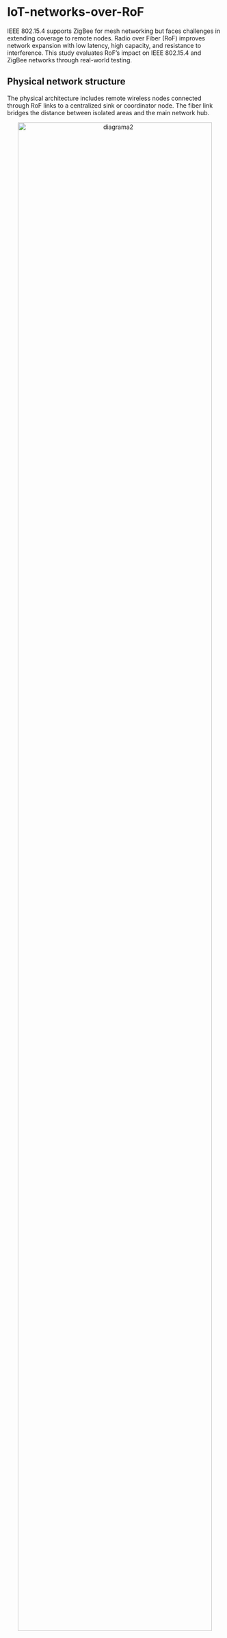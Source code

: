 # IoT-networks-over-RoF
IEEE 802.15.4 supports ZigBee for mesh networking but faces challenges in extending coverage to remote nodes. Radio over Fiber (RoF) improves network expansion with low latency, high capacity, and resistance to interference. This study evaluates RoF’s impact on IEEE 802.15.4 and ZigBee networks through real-world testing.

## Physical network structure
The physical architecture includes remote wireless nodes connected through RoF links to a centralized sink or coordinator node. The fiber link bridges the distance between isolated areas and the main network hub.



<p align="center">
  <img src="https://github.com/user-attachments/assets/2ad06c94-da97-4fd8-adb9-cd71166045ec" alt="diagrama2" width="95%">
</p>


## Logical network diagram
This logic diagram illustrates the data flow and communication roles within the mesh network. RoF extends the wireless reach while maintaining the ZigBee protocol’s logical structure for routing and coordination.

<p align="center">
  <img src="https://github.com/user-attachments/assets/ebc6ac01-c10d-4efd-bb6c-dc65abd300ec" alt="diagrama2" width="95%">
</p>
<p>IP Mini-PC1 = 192.168.5.11/24</p>
<p>IP Mini-PC2 = 192.168.5.12/24</p>
<p>IP Mini-PC3 = 192.168.5.13/24</p>


## Project Structure
```
📂 IoT-RoF-Networks
├── 📄 README.md                → Project overview
├── 📁 firmware/               → IoT node and sink control scripts
├── 📁 scripts/                → Setup, transmission, and sync tools
├── 📁 data/                   → Test results
├── 📁 docs/                   → Protocols, hardware, and architecture
├── requirements.txt          → Python dependencies
└── Makefile                  → Automation commands
